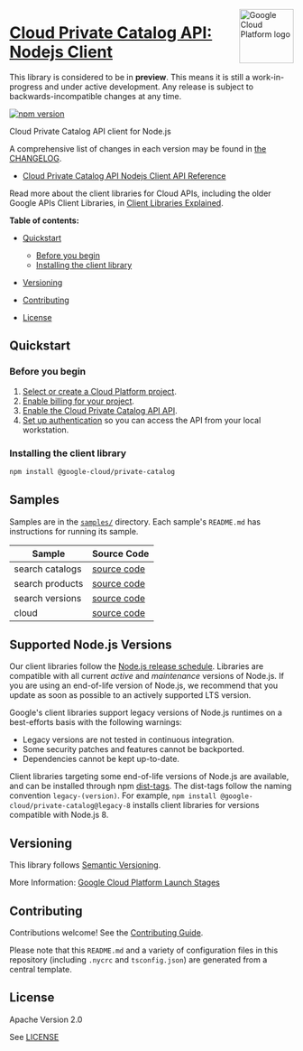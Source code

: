[//]: # "This README.md file is auto-generated, all changes to this file will be lost."
[//]: # "The comments you see below are used to generate those parts of the template in later states."
<img src="https://avatars2.githubusercontent.com/u/2810941?v=3&s=96" alt="Google Cloud Platform logo" title="Google Cloud Platform" align="right" height="96" width="96"/>

# [Cloud Private Catalog API: Nodejs Client][homepage]

This library is considered to be in **preview**. This means it is still a
work-in-progress and under active development. Any release is subject to
backwards-incompatible changes at any time.

[![npm version](https://img.shields.io/npm/v/@google-cloud/private-catalog.svg)](https://www.npmjs.org/package/@google-cloud/private-catalog)

Cloud Private Catalog API client for Node.js

[//]: # "partials.introduction"

A comprehensive list of changes in each version may be found in
[the CHANGELOG][homepage_changelog].

* [Cloud Private Catalog API Nodejs Client API Reference](https://cloud.google.com/nodejs/docs/reference/privatecatalog/latest)


Read more about the client libraries for Cloud APIs, including the older
Google APIs Client Libraries, in [Client Libraries Explained][explained].

[explained]: https://cloud.google.com/apis/docs/client-libraries-explained

**Table of contents:**

* [Quickstart](#quickstart)
  * [Before you begin](#before-you-begin)
  * [Installing the client library](#installing-the-client-library)

* [Versioning](#versioning)
* [Contributing](#contributing)
* [License](#license)

## Quickstart
### Before you begin

1.  [Select or create a Cloud Platform project][projects].
1.  [Enable billing for your project][billing].
1.  [Enable the Cloud Private Catalog API API][enable_api].
1.  [Set up authentication][auth] so you can access the
    API from your local workstation.
### Installing the client library

```bash
npm install @google-cloud/private-catalog
```

[//]: # "partials.body"

## Samples

Samples are in the [`samples/`][homepage_samples] directory. Each sample's `README.md` has instructions for running its sample.

| Sample                      | Source Code                       |
| --------------------------- | --------------------------------- |
| search catalogs | [source code](https://github.com/googleapis/google-cloud-node/blob/main/packages/google-cloud-privatecatalog/samples/generated/v1beta1/private_catalog.search_catalogs.js) |
| search products | [source code](https://github.com/googleapis/google-cloud-node/blob/main/packages/google-cloud-privatecatalog/samples/generated/v1beta1/private_catalog.search_products.js) |
| search versions | [source code](https://github.com/googleapis/google-cloud-node/blob/main/packages/google-cloud-privatecatalog/samples/generated/v1beta1/private_catalog.search_versions.js) |
| cloud | [source code](https://github.com/googleapis/google-cloud-node/blob/main/packages/google-cloud-privatecatalog/samples/generated/v1beta1/snippet_metadata_google.cloud.privatecatalog.v1beta1.json) |


## Supported Node.js Versions

Our client libraries follow the [Node.js release schedule](https://github.com/nodejs/release#release-schedule).
Libraries are compatible with all current _active_ and _maintenance_ versions of
Node.js.
If you are using an end-of-life version of Node.js, we recommend that you update
as soon as possible to an actively supported LTS version.

Google's client libraries support legacy versions of Node.js runtimes on a
best-efforts basis with the following warnings:

* Legacy versions are not tested in continuous integration.
* Some security patches and features cannot be backported.
* Dependencies cannot be kept up-to-date.

Client libraries targeting some end-of-life versions of Node.js are available, and
can be installed through npm [dist-tags](https://docs.npmjs.com/cli/dist-tag).
The dist-tags follow the naming convention `legacy-(version)`.
For example, `npm install @google-cloud/private-catalog@legacy-8` installs client libraries
for versions compatible with Node.js 8.

## Versioning

This library follows [Semantic Versioning](http://semver.org/).

More Information: [Google Cloud Platform Launch Stages][launch_stages]

[launch_stages]: https://cloud.google.com/terms/launch-stages

## Contributing

Contributions welcome! See the [Contributing Guide](https://github.com/googleapis/google-cloud-node/blob/main/packages/google-cloud-privatecatalog/CONTRIBUTING.md).

Please note that this `README.md`
and a variety of configuration files in this repository (including `.nycrc` and `tsconfig.json`)
are generated from a central template.

## License

Apache Version 2.0

See [LICENSE](https://github.com/googleapis/google-cloud-node/blob/main/packages/google-cloud-privatecatalog/LICENSE)

[shell_img]: https://gstatic.com/cloudssh/images/open-btn.png
[projects]: https://console.cloud.google.com/project
[billing]: https://support.google.com/cloud/answer/6293499#enable-billing
[enable_api]: https://console.cloud.google.com/flows/enableapi?apiid=cloudprivatecatalog.googleapis.com
[auth]: https://cloud.google.com/docs/authentication/external/set-up-adc-local
[homepage_samples]: https://github.com/googleapis/google-cloud-node/blob/main/packages/google-cloud-privatecatalog/samples
[homepage_changelog]: https://github.com/googleapis/google-cloud-node/blob/main/packages/google-cloud-privatecatalog/CHANGELOG.md
[homepage]: https://github.com/googleapis/google-cloud-node/blob/main/packages/google-cloud-privatecatalog
